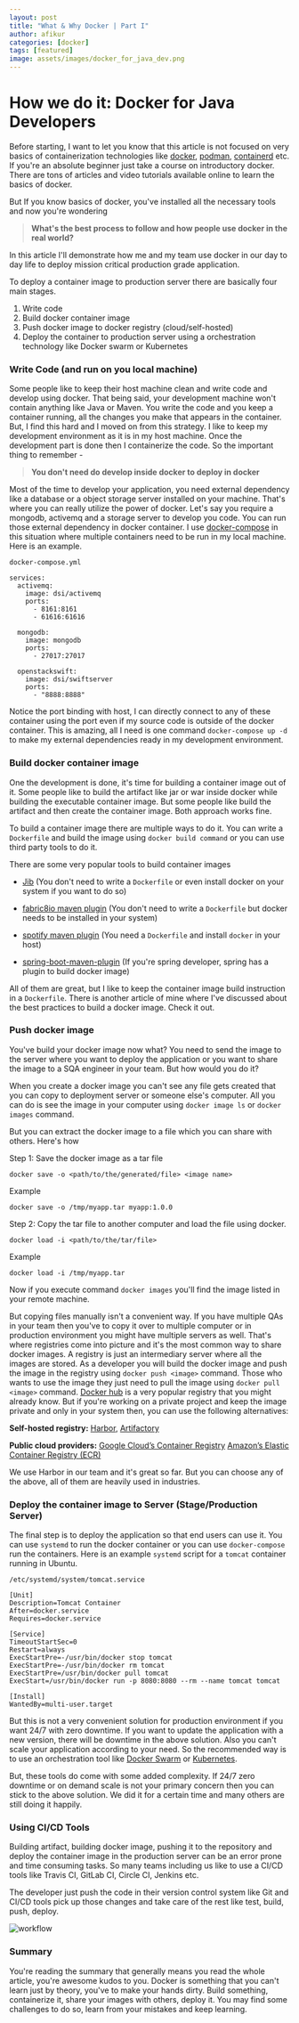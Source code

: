 ```yaml
---
layout: post
title: "What & Why Docker | Part I"
author: afikur
categories: [docker]
tags: [featured]
image: assets/images/docker_for_java_dev.png
---
```


#  How we do it: Docker for Java Developers


Before starting, I want to let you know that this article is not focused on very basics of containerization  technologies like [docker](https://www.docker.com/), [podman](https://podman.io/), [containerd](https://containerd.io/) etc. If you're an absolute beginner just take a course on introductory docker. There are tons of articles and video tutorials available online to learn the basics of docker.



But If you know basics of docker, you've installed all the necessary tools and now you're wondering 

> **What's the best process to follow and how people use docker in the real world?**

In this article I'll demonstrate how me and my team use docker in our day to day life to deploy mission critical production grade application.



To deploy a container image to production server there are basically four main stages.

1. Write code 
2. Build docker container image
3. Push docker image to docker registry (cloud/self-hosted)
4. Deploy the container to production server using a orchestration technology like Docker swarm or Kubernetes



### Write Code (and run on you local machine)

Some people like to keep their host machine clean and write code and develop using docker. That being said, your development machine won't contain anything like Java or Maven. You write the code and you keep a container running, all the changes you make that appears in the container. But, I find this hard and I moved on from this strategy. I like to keep my development environment as it is in my host machine. Once the development part is done then I containerize the code. So the important thing to remember -

> **You don't need do develop inside docker to deploy in docker**



Most of the time to develop your application, you need external dependency like a database or a object storage server installed on your machine. That's where you can really utilize the power of docker. Let's say you require a mongodb, activemq and a storage server to develop you code. You can run those external dependency in docker container. I use  [docker-compose](https://docs.docker.com/compose/gettingstarted/) in this situation  where multiple containers need to be run in my local machine. Here is an example.

`docker-compose.yml`

```
services:
  activemq:
    image: dsi/activemq
    ports:
      - 8161:8161
      - 61616:61616

  mongodb:
    image: mongodb
    ports:
      - 27017:27017

  openstackswift:
    image: dsi/swiftserver
    ports:
      - "8888:8888"
```



Notice the port binding with host, I can directly connect to any of these container using the port even if my source code is outside of the docker container. This is amazing, all I need is one command `docker-compose up -d` to make my external dependencies ready in my development environment.



### Build docker container image

One the development is done, it's time for building a container image out of it. Some people like to build the artifact like jar or war inside docker while building the executable container image. But some people like build the artifact and then create the container image. Both approach works fine. 

To build a container image there are multiple ways to do it. You can write a `Dockerfile` and build the image using `docker build command` or you can use third party tools to do it.

There are some very popular tools to build container images

* [Jib](https://github.com/GoogleContainerTools/jib) (You don't need to write a `Dockerfile` or even install docker on your system if you want to do so)

* [fabric8io maven plugin](https://github.com/fabric8io/docker-maven-plugin) (You don't need to write a `Dockerfile` but docker needs to be installed in your system)

* [spotify maven plugin](https://github.com/spotify/docker-maven-plugin) (You need a `Dockerfile` and install `docker` in your host)

* [spring-boot-maven-plugin](https://spring.io/guides/gs/spring-boot-docker/) (If you're spring developer, spring has a plugin to build docker image)

  

All of them are great, but I like to keep the container image build instruction in a `Dockerfile`. There is another article of mine where I've discussed about the best practices to build a docker image. Check it out.



### Push docker image

You've build your docker image now what? You need to send the image to the server where you want to deploy the application or you want to share the image to a SQA engineer in your team. But how would you do it?

When you create a docker image you can't see any file gets created that you can copy to deployment server or someone else's computer. All you can do is see the image in your computer using  `docker image ls` or `docker images` command.

But you can extract the docker image to a file which you can share with others. Here's how



Step 1: Save the docker image as a tar file

```
docker save -o <path/to/the/generated/file> <image name>
```

Example

```
docker save -o /tmp/myapp.tar myapp:1.0.0
```



Step 2: Copy the tar file to another computer and load the file using docker.

```
docker load -i <path/to/the/tar/file>
```


Example

```
docker load -i /tmp/myapp.tar
```

Now if you execute command `docker images` you'll find the image listed in your remote machine.



But copying files manually isn't a convenient way. If you have multiple QAs in your team then you've to copy it over to multiple computer or in production environment you might have multiple servers as well. That's where registries come into picture and it's the most common way to share docker images. A registry is just an intermediary server where all the images are stored.  As a developer you will build the docker image and push the image in the registry using `docker push <image>` command. Those who wants to use the image they just need to pull the image using `docker pull <image>` command. [Docker hub](https://hub.docker.com/) is a very popular registry that you might already know. But if you're working on a private project and keep the image private and only in your system then, you can use the following alternatives:

**Self-hosted registry:**  [Harbor](https://goharbor.io/), [Artifactory](https://jfrog.com/artifactory/)

**Public cloud providers:** [Google Cloud’s Container Registry](https://cloud.google.com/container-registry/) [Amazon’s Elastic Container Registry (ECR)](https://aws.amazon.com/ecr/)



We use Harbor in our team and it's great so far. But you can choose any of the above,  all of them are heavily used in industries.





### Deploy the container image to Server (Stage/Production Server)

The final step is to deploy the application so that end users can use it. You can use `systemd` to run the docker container or you can use `docker-compose` run the containers. Here is an example `systemd` script for a `tomcat` container running in Ubuntu.

`/etc/systemd/system/tomcat.service`

```
[Unit]
Description=Tomcat Container
After=docker.service
Requires=docker.service

[Service]
TimeoutStartSec=0
Restart=always
ExecStartPre=-/usr/bin/docker stop tomcat
ExecStartPre=-/usr/bin/docker rm tomcat
ExecStartPre=/usr/bin/docker pull tomcat
ExecStart=/usr/bin/docker run -p 8080:8080 --rm --name tomcat tomcat

[Install]
WantedBy=multi-user.target
```



But this is not a very convenient solution for production environment if you want 24/7 with zero downtime. If you want to update the application with a new version, there will be downtime in the above solution. Also you can't scale your application according to your need. So the recommended way is to use an orchestration tool like [Docker Swarm](https://docs.docker.com/engine/swarm/) or [Kubernetes](https://kubernetes.io/). 

But, these tools do come with some added complexity. If  24/7 zero downtime or on demand scale is not your primary concern then you can stick to the above solution. We did it for a certain time and many others are still  doing it happily.



### Using CI/CD Tools

Building artifact, building docker image, pushing it to the repository and deploy the container image in the production server can be an error prone and time consuming tasks. So many teams including us like to use a CI/CD tools like Travis CI, GitLab CI, Circle CI, Jenkins etc.

The developer just push the code in their version control system like Git and CI/CD tools pick up those changes and take care of the rest like test, build, push, deploy.

![workflow](assets/images/docker_for_java_dev.png)

### Summary

You're reading the summary that generally means you read the whole article, you're awesome kudos to you. Docker is something that you can't learn just by theory, you've to make your hands dirty. Build something, containerize it, share your images with others, deploy it. You may find some challenges to do so, learn from your mistakes and keep learning.
